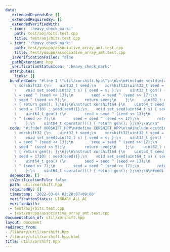 ```yaml
---
data:
  _extendedDependsOn: []
  _extendedRequiredBy: []
  _extendedVerifiedWith:
  - icon: ':heavy_check_mark:'
    path: test/aoj/bits.test.cpp
    title: test/aoj/bits.test.cpp
  - icon: ':heavy_check_mark:'
    path: test/yosupo/associative_array_amt.test.cpp
    title: test/yosupo/associative_array_amt.test.cpp
  _isVerificationFailed: false
  _pathExtension: hpp
  _verificationStatusIcon: ':heavy_check_mark:'
  attributes:
    links: []
  bundledCode: "#line 1 \"util/xorshift.hpp\"\n\n\n\n#include <cstdint>\n\nstruct\
    \ xorshift32 {\n    uint32_t seed;\n    xorshift32(uint32_t seed = 1710) : seed(seed){};\n\
    \    void set_seed(uint32_t s) { seed = s; };\n    uint32_t gen() {\n        seed\
    \ = seed ^ (seed << 13);\n        seed = seed ^ (seed >> 17);\n        seed =\
    \ seed ^ (seed << 5);\n        return seed;\n    };\n    uint32_t operator()()\
    \ { return gen(); };\n};\n\nstruct xorshift64 {\n    uint64_t seed;\n    xorshift64(uint64_t\
    \ seed = 1710) : seed(seed){};\n    void set_seed(uint64_t s) { seed = s; };\n\
    \    uint64_t gen() {\n        seed = seed ^ (seed << 13);\n        seed = seed\
    \ ^ (seed >> 7);\n        seed = seed ^ (seed << 17);\n        return seed;\n\
    \    };\n    uint64_t operator()() { return gen(); };\n};\n\n\n"
  code: "#ifndef XORSHIFT_HPP\n#define XORSHIFT_HPP\n\n#include <cstdint>\n\nstruct\
    \ xorshift32 {\n    uint32_t seed;\n    xorshift32(uint32_t seed = 1710) : seed(seed){};\n\
    \    void set_seed(uint32_t s) { seed = s; };\n    uint32_t gen() {\n        seed\
    \ = seed ^ (seed << 13);\n        seed = seed ^ (seed >> 17);\n        seed =\
    \ seed ^ (seed << 5);\n        return seed;\n    };\n    uint32_t operator()()\
    \ { return gen(); };\n};\n\nstruct xorshift64 {\n    uint64_t seed;\n    xorshift64(uint64_t\
    \ seed = 1710) : seed(seed){};\n    void set_seed(uint64_t s) { seed = s; };\n\
    \    uint64_t gen() {\n        seed = seed ^ (seed << 13);\n        seed = seed\
    \ ^ (seed >> 7);\n        seed = seed ^ (seed << 17);\n        return seed;\n\
    \    };\n    uint64_t operator()() { return gen(); };\n};\n\n#endif"
  dependsOn: []
  isVerificationFile: false
  path: util/xorshift.hpp
  requiredBy: []
  timestamp: '2022-03-04 02:20:07+09:00'
  verificationStatus: LIBRARY_ALL_AC
  verifiedWith:
  - test/aoj/bits.test.cpp
  - test/yosupo/associative_array_amt.test.cpp
documentation_of: util/xorshift.hpp
layout: document
redirect_from:
- /library/util/xorshift.hpp
- /library/util/xorshift.hpp.html
title: util/xorshift.hpp
---
```


